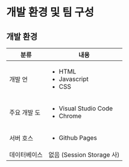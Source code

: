 # 개발 환경 및 팀 구성

## 개발 환경&#x20;

| 분류       | 내용                                                    |
| -------- | ----------------------------------------------------- |
| 개발 언     | <ul><li>HTML</li><li>Javascript</li><li>CSS</li></ul> |
| 주요 개발 도  | <ul><li>Visual Studio Code</li><li>Chrome</li></ul>   |
| 서버 호스    | <ul><li>Github Pages</li></ul>                        |
| 데이터베이스   | 없음 (Session Storage 사)                                |
